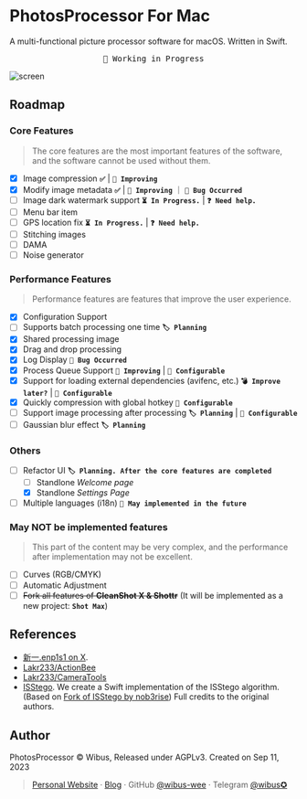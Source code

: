 # PhotosProcessor For Mac

A multi-functional picture processor software for macOS. Written in Swift.

<pre align="center">
🧪 Working in Progress
</pre>

![screen](./Resources/screen.avif)

## Roadmap

### Core Features

> The core features are the most important features of the software, and the software cannot be used without them.

- [x] Image compression **`✅`** | **`🔧 Improving`**
- [x] Modify image metadata **`✅`** | **`🔧 Improving`** ｜ **`🐛 Bug Occurred`**
- [ ] Image dark watermark support **`⏳ In Progress.`** | **`❓ Need help.`**
- [ ] Menu bar item
- [ ] GPS location fix **`⏳ In Progress.`** | **`❓ Need help.`**
- [ ] Stitching images
- [ ] DAMA
- [ ] Noise generator

### Performance Features

> Performance features are features that improve the user experience.

- [x] Configuration Support
- [ ] Supports batch processing one time **`🏷️ Planning`**
- [x] Shared processing image
- [x] Drag and drop processing
- [x] Log Display **`🐛 Bug Occurred`**
- [x] Process Queue Support **`🔧 Improving`** | **`🛞 Configurable`**
- [x] Support for loading external dependencies (avifenc, etc.) **`💣 Improve later?`** | **`🛞 Configurable`**
- [x] Quickly compression with global hotkey **`🛞 Configurable`**
- [ ] Support image processing after processing **`🏷️ Planning`** | **`🛞 Configurable`**
- [ ] Gaussian blur effect **`🏷️ Planning`**

### Others

- [ ] Refactor UI **`🏷️ Planning. After the core features are completed`**
  - [ ] Standlone *Welcome page*
  - [x] Standlone *Settings Page*
- [ ] Multiple languages (i18n) **`🥷 May implemented in the future`**

### May NOT be implemented features

> This part of the content may be very complex, and the performance after implementation may not be excellent.

- [ ] Curves (RGB/CMYK)
- [ ] Automatic Adjustment
- [ ] ~~Fork all features of **CleanShot X & Shottr**~~ (It will be implemented as a new project: **`Shot Max`**)
<!--  - [ ] Enhance highlight circle function -->
<!--  - [ ] Brush memory function  -->
<!--  - [ ] Mosaic enhancement -->

## References

- [新一.enp1s1 on X](https://twitter.com/_a_wing/status/1700586549065155043). 
- [Lakr233/ActionBee](https://github.com/Lakr233/ActionBee)
- [Lakr233/CameraTools](https://github.com/Lakr233/CameraTools)
- [ISStego](https://github.com/isena/ISStego). We create a Swift implementation of the ISStego algorithm. (Based on [Fork of ISStego by nob3rise](https://github.com/nob3rise/ISStego)) Full credits to the original authors.

## Author

PhotosProcessor © Wibus, Released under AGPLv3. Created on Sep 11, 2023

> [Personal Website](http://wibus.ren/) · [Blog](https://blog.wibus.ren/) · GitHub [@wibus-wee](https://github.com/wibus-wee/) · Telegram [@wibus✪](https://t.me/wibus_wee)


